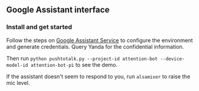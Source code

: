 ## Google Assistant interface

### Install and get started

Follow the steps on [Google Assistant Service](https://developers.google.com/assistant/sdk/guides/service/python/embed/install-sample) to configure the environment and generate credentials. Query Yanda for the confidential information.

Then run `python pushtotalk.py --project-id attention-bot --device-model-id attention-bot-pi` to see the demo.

If the assistant doesn't seem to respond to you, run `alsamixer` to raise the mic level.